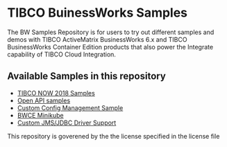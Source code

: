 # TIBCO BuinessWorks Samples

The BW Samples Repository is for users to try out different samples and demos with TIBCO ActiveMatrix BusinessWorks 6.x and TIBCO BusinessWorks Container Edition products that also power the Integrate capability of TIBCO Cloud Integration.

## Available Samples in this repository

* [TIBCO NOW 2018 Samples](TN2018/Apps)
* [Open API samples](Open%20API)
* [Custom Config Management Sample](Custom%20Config%20Management)
* [BWCE Minikube](BWCE-Minikube)
* [Custom JMS/JDBC Driver Support](Custom%20Driver%20Support)

This repository is goverened by the the license specified in the license file
